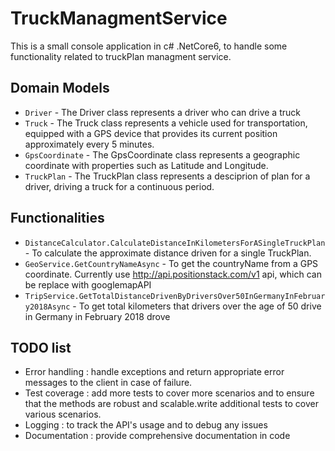 ﻿# TruckManagmentService
This is a small console application in c# .NetCore6, to handle some functionality related to 
truckPlan managment service.

## Domain Models 

 - `Driver` - The Driver class represents a driver who can drive a truck
 - `Truck` - The Truck class represents a vehicle used for transportation, equipped with a GPS device that provides its current position approximately every 5 minutes.
 - `GpsCoordinate` - The GpsCoordinate class represents a geographic coordinate with properties such as Latitude and Longitude.
 - `TruckPlan`  - The TruckPlan class represents a desciprion of plan for a driver, driving a truck for a continuous period.

## Functionalities

 - `DistanceCalculator.CalculateDistanceInKilometersForASingleTruckPlan` - To calculate the approximate distance driven for a single TruckPlan.
 - `GeoService.GetCountryNameAsync` - To get the countryName from a GPS coordinate. Currently use http://api.positionstack.com/v1 api, which can be replace with googlemapAPI
 - `TripService.GetTotalDistanceDrivenByDriversOver50InGermanyInFebruary2018Async` - To get total kilometers that drivers over the age of 50 drive in Germany in February 2018 drove


## TODO list
- Error handling : handle exceptions and return appropriate error messages to the client in case of failure.
- Test coverage : add more tests to cover more scenarios and to ensure that the methods are robust and scalable.write additional tests to cover various scenarios.
- Logging : to track the API's usage and to debug any issues
- Documentation : provide comprehensive documentation in code




